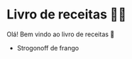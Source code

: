 # Livro de receitas :man_cook:

Olá! Bem vindo ao livro de receitas :wave:

- Strogonoff de frango 
